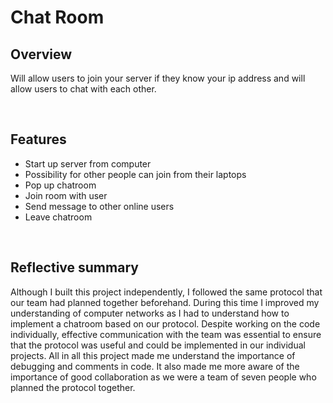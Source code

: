 # Chat Room 

##  Overview
Will allow users to join your server if they know your ip address and will allow users to chat with each other.

<br>

## Features
* Start up server from computer
* Possibility for other people can join from their laptops
* Pop up chatroom
* Join room with user
* Send message to other online users
* Leave chatroom

<br>

##  Reflective summary

Although I built this project independently, I followed the same protocol that our team had planned together beforehand. During this time I improved my understanding of computer networks as I had to understand how to implement a chatroom based on our protocol. Despite working on the code individually, effective communication with the team was essential to ensure that the protocol was useful and could be implemented in our individual projects. All in all this project made me understand the importance of debugging and comments in code. It also made me more aware of the importance of good collaboration as we were a team of seven people who planned the protocol together.
